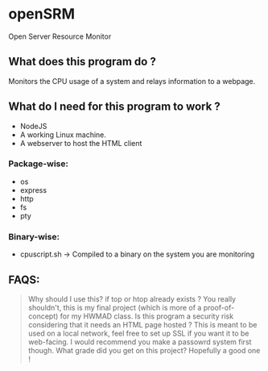 # openSRM
Open Server Resource Monitor

## What does this program do ?
Monitors the CPU usage of a system and relays information to a webpage.

## What do I need for this program to work ?
- NodeJS
- A working Linux machine.
- A webserver to host the HTML client
### Package-wise:
- os
- express
- http
- fs
- pty
### Binary-wise:
- cpuscript.sh -> Compiled to a binary on the system you are monitoring


## FAQS:
> Why should I use this? if top or htop already exists ?
You really shouldn't, this is my final project (which is more of a proof-of-concept) for my HWMAD class.
> Is this program a security risk considering that it needs an HTML page hosted ?
This is meant to be used on a local network, feel free to set up SSL if you want it to be web-facing. I would recommend you make a passowrd system first though.
> What grade did you get on this project?
Hopefully a good one !



